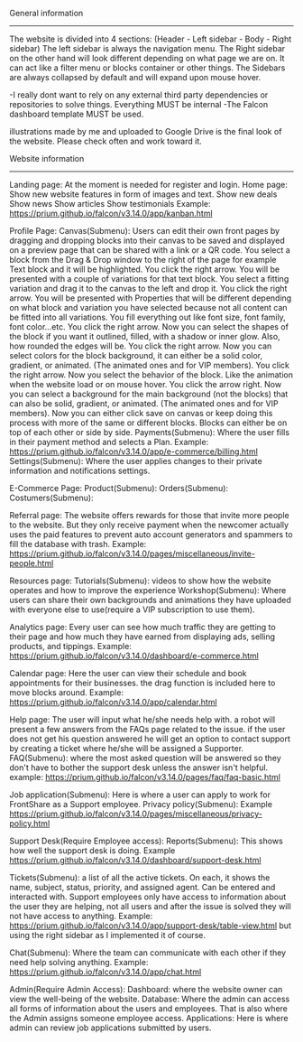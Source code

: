 General information
__________________________________________________________________________________
The website is divided into 4 sections:
(Header - Left sidebar - Body - Right sidebar)
The left sidebar is always the navigation menu.
The Right sidebar on the other hand will look different depending on what page we are on. It can act like a filter menu or blocks container or other things. 
The Sidebars are always collapsed by default and will expand upon mouse hover.

-I really dont want to rely on any external third party dependencies or repositories to solve things. Everything MUST be internal
-The Falcon dashboard template MUST be used. 

illustrations made by me and uploaded to Google Drive is the final look of the website. Please check often and work toward it.


Website information
__________________________________________________________________________________

Landing page:
At the moment is needed for register and login. 
Home page:
Show new website features in form of images and text.
Show new deals
Show news
Show articles
Show testimonials
Example: https://prium.github.io/falcon/v3.14.0/app/kanban.html

Profile Page:
Canvas(Submenu): Users can edit their own front pages by dragging and dropping blocks into their canvas to be saved and displayed on a preview page that can be shared with a link or a QR code.
You select a block from the Drag & Drop window to the right of the page for example Text block and it will be highlighted. You click the right arrow.
You will be presented with a couple of variations for that text block. You select a fitting variation and drag it to the canvas to the left and drop it. You click the right arrow.
You will be presented with Properties that will be different depending on what block and variation you have selected because not all content can be fitted into all variations. You fill everything out like font size, font family, font color...etc. You click the right arrow.
Now you can select the shapes of the block if you want it outlined, filled, with a shadow or inner glow. Also, how rounded the edges will be. You click the right arrow.
Now you can select colors for the block background, it can either be a solid color, gradient, or animated. (The animated ones and for VIP members). You click the right arrow.
Now you select the behavior of the block. Like the animation when the website load or on mouse hover. You click the arrow right.
Now you can select a background for the main background (not the blocks) that can also be solid, gradient, or animated. (The animated ones and for VIP members). Now you can either click save on canvas or keep doing this process with more of the same or different blocks. 
Blocks can either be on top of each other or side by side.
Payments(Submenu): Where the user fills in their payment method and selects a Plan. Example: https://prium.github.io/falcon/v3.14.0/app/e-commerce/billing.html
Settings(Submenu): Where the user applies changes to their private information and notifications settings.



E-Commerce Page:
Product(Submenu): 
Orders(Submenu):
Costumers(Submenu):

Referral page:
The website offers rewards for those that invite more people to the website. But they only receive payment when the newcomer actually uses the paid features to prevent auto account generators and spammers to fill the database with trash. Example: https://prium.github.io/falcon/v3.14.0/pages/miscellaneous/invite-people.html

Resources page:
Tutorials(Submenu): videos to show how the website operates and how to improve the experience
Workshop(Submenu): Where users can share their own backgrounds and animations they have uploaded with everyone else to use(require a VIP subscription to use them).

Analytics page:
Every user can see how much traffic they are getting to their page and how much they have earned from displaying ads, selling products, and tippings. Example: https://prium.github.io/falcon/v3.14.0/dashboard/e-commerce.html

Calendar page:
Here the user can view their schedule and book appointments for their businesses. the drag function is included here to move blocks around. Example: https://prium.github.io/falcon/v3.14.0/app/calendar.html

Help page:
The user will input what he/she needs help with. a robot will present a few answers from the FAQs page related to the issue. if the user does not get his question answered he will get an option to contact support by creating a ticket where he/she will be assigned a Supporter.
FAQ(Submenu): where the most asked question will be answered so they don't have to bother the support desk unless the answer isn't helpful. example: https://prium.github.io/falcon/v3.14.0/pages/faq/faq-basic.html

Job application(Submenu): Here is where a user can apply to work for FrontShare as a Support employee.
Privacy policy(Submenu): Example https://prium.github.io/falcon/v3.14.0/pages/miscellaneous/privacy-policy.html


Support Desk(Require Employee access):
Reports(Submenu): This shows how well the support desk is doing. Example https://prium.github.io/falcon/v3.14.0/dashboard/support-desk.html

Tickets(Submenu): a list of all the active tickets. On each, it shows the name, subject, status, priority, and assigned agent. Can be entered and interacted with. Support employees only have access to information about the user they are helping, not all users and after the issue is solved they will not have access to anything. Example: https://prium.github.io/falcon/v3.14.0/app/support-desk/table-view.html
but using the right sidebar as I implemented it of course.

Chat(Submenu): Where the team can communicate with each other if they need help solving anything. Example: https://prium.github.io/falcon/v3.14.0/app/chat.html


Admin(Require Admin Access):
Dashboard: where the website owner can view the well-being of the website.
Database: Where the admin can access all forms of information about the users and employees. That is also where the Admin assigns someone employee access.
Applications: Here is where admin can review job applications submitted by users.
